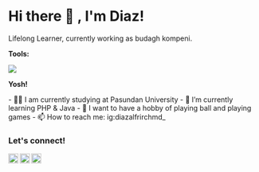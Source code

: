 # <summary><strong>Hi there :wave: , I'm Diaz!</strong></summary>
Lifelong Learner, currently working as budagh kompeni.


 <summary><strong>Tools:</strong></summary>
<p>
    <img src="https://img.shields.io/badge/Text%20Editor-Visual%20Studio%20Code-blue?&logo=visual%20studio%20code&logoColor=blue" />
</p>

 <summary><strong>Yosh!</strong></summary>
<p>
    - 🧑‍🏫 I am currently studying at Pasundan University
    - 🌱 I’m currently learning PHP & Java
    - 👯 I want to have a hobby of playing ball and playing games
    - 📫 How to reach me: ig:diazalfrirchmd_
<p>
 
### <summary><strong>Let's connect!</strong></summary>
<a href="#">
  <img align="left" alt="Goo's Twitter" width="20px" src="https://simpleicons.vercel.app/telegram/000" />
</a>
<a href="#">
  <img align="left" alt="Goo's Instagram" width="20px" src="https://simpleicons.vercel.app/instagram/000" />
</a>
<a href="#">
  <img align="left" alt="Goo's Blog" width="20px" src="https://simpleicons.now.sh/blogger/495f7e" />
</a>
